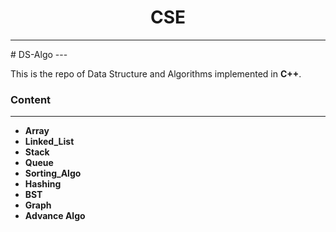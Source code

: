 <div align = "center">

# CSE 
---
<div align = "left">
# DS-Algo
---

This is the repo of Data Structure and Algorithms implemented in **C++**. 

### Content
---
* **Array**
* **Linked_List**
* **Stack**
* **Queue**
* **Sorting_Algo**
* **Hashing**
* **BST**
* **Graph**
* **Advance Algo**
